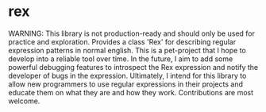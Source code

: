 # rex
WARNING: This library is not production-ready and should only be used for practice and exploration.
Provides a class 'Rex' for describing regular expression patterns in normal english. This is a pet-project that I hope to develop into a reliable tool over time. In the future, I aim to add some powerful debugging features to introspect the Rex expression and notify the developer of bugs in the expression. Ultimately, I intend for this library to allow new programmers to use regular expressions in their projects and educate them on what they are and how they work. Contributions are most welcome.
